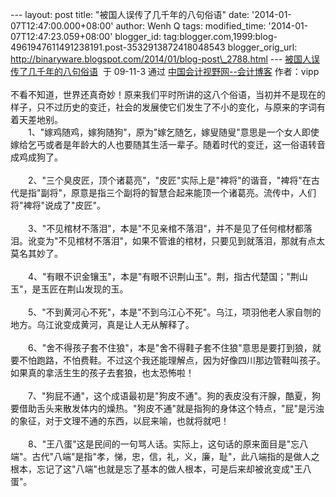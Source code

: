 --- layout: post title: "被国人误传了几千年的八句俗语" date:
'2014-01-07T12:47:00.000+08:00' author: Wenh Q tags: modified\_time:
'2014-01-07T12:47:23.059+08:00' blogger\_id:
tag:blogger.com,1999:blog-4961947611491238191.post-3532913872418048543
blogger\_orig\_url:
http://binaryware.blogspot.com/2014/01/blog-post\_2788.html ---
[被国人误传了几千年的八句俗语](http://vipp.blog.esnai.com/archives/2009/112439.html)  于
09-11-3 通过 [中国会计视野网--会计博客](http://blog.esnai.com/)
作者：vipp\
\
不看不知道，世界还真奇妙！原来我们平时所讲的这八个俗语，当初并不是现在的样子，只不过历史的变迁，社会的发展使它们发生了不小的变化，与原来的字词有着天差地别。\
　　1、"嫁鸡随鸡，嫁狗随狗"，原为"嫁乞随乞，嫁叟随叟"意思是一个女人即使嫁给乞丐或者是年龄大的人也要随其生活一辈子。随着时代的变迁，这一俗语转音成鸡成狗了。\
\
　　2、"三个臭皮匠，顶个诸葛亮"，"皮匠"实际上是"裨将"的谐音，"裨将"在古代是指"副将"，原意是指三个副将的智慧合起来能顶一个诸葛亮。流传中，人们将"裨将"说成了"皮匠"。\
\
　　3、"不见棺材不落泪"，本是"不见亲棺不落泪"，并不是见了任何棺材都落泪。讹变为"不见棺材不落泪"，如果不管谁的棺材，只要见到就落泪，那就有点太莫名其妙了。\
\
　　4、"有眼不识金镶玉"，本是"有眼不识荆山玉"。荆，指古代楚国；"荆山玉"，是玉匠在荆山发现的玉。\
\
　　5、"不到黄河心不死"，本是"不到乌江心不死"。乌江，项羽他老人家自刎的地方。乌江讹变成黄河，真是让人无从解释了。\
\
　　6、"舍不得孩子套不住狼"，本是"舍不得鞋子套不住狼"意思是要打到狼，就要不怕跑路，不怕费鞋。不过这个我还能理解点，因为好像四川那边管鞋叫孩子。如果真的拿活生生的孩子去套狼，也太恐怖啦！\
\
　　7、"狗屁不通"，这个成语最初是"狗皮不通"。狗的表皮没有汗腺，酷夏，狗要借助舌头来散发体内的燥热。"狗皮不通"就是指狗的身体这个特点，"屁"是污浊的象征，对于文理不通的东西，以屁来喻，也就将就吧！\
\
　　8、"王八蛋"这是民间的一句骂人话。实际上，这句话的原来面目是"忘八端"。古代"八端"是指"孝，悌，忠，信，礼，义，廉，耻"，此八端指的是做人之根本，忘记了这"八端"也就是忘了基本的做人根本，可是后来却被讹变成"王八蛋"。
